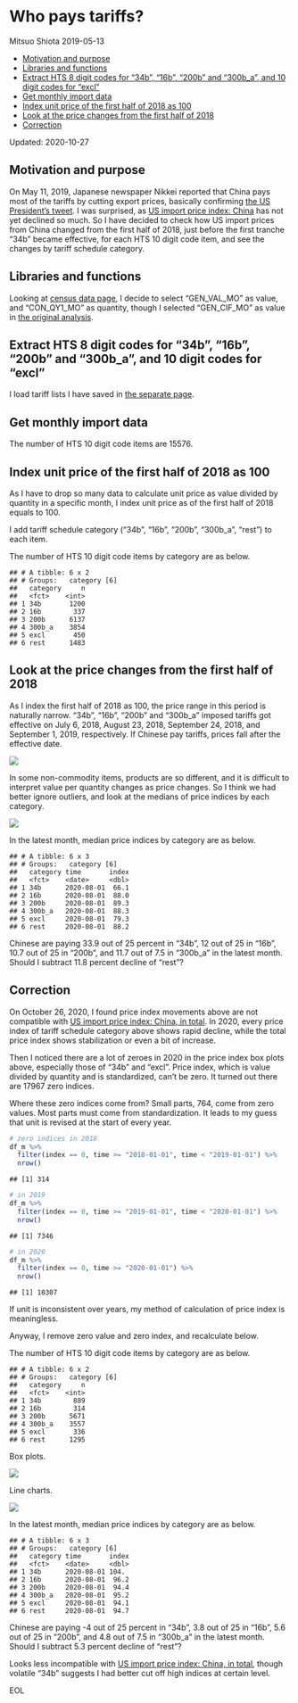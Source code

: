 Who pays tariffs?
================
Mitsuo Shiota
2019-05-13

  - [Motivation and purpose](#motivation-and-purpose)
  - [Libraries and functions](#libraries-and-functions)
  - [Extract HTS 8 digit codes for “34b”, “16b”, “200b” and “300b\_a”,
    and 10 digit codes for
    “excl”](#extract-hts-8-digit-codes-for-34b-16b-200b-and-300b_a-and-10-digit-codes-for-excl)
  - [Get monthly import data](#get-monthly-import-data)
  - [Index unit price of the first half of 2018 as
    100](#index-unit-price-of-the-first-half-of-2018-as-100)
  - [Look at the price changes from the first half of
    2018](#look-at-the-price-changes-from-the-first-half-of-2018)
  - [Correction](#correction)

Updated: 2020-10-27

## Motivation and purpose

On May 11, 2019, Japanese newspaper Nikkei reported that China pays most
of the tariffs by cutting export prices, basically confirming [the US
President’s
tweet](https://twitter.com/realDonaldTrump/status/1126815126584266753).
I was surprised, as [US import price index:
China](https://fred.stlouisfed.org/series/CHNTOT) has not yet declined
so much. So I have decided to check how US import prices from China
changed from the first half of 2018, just before the first tranche “34b”
became effective, for each HTS 10 digit code item, and see the changes
by tariff schedule category.

## Libraries and functions

Looking at [census data
page](https://api.census.gov/data/timeseries/intltrade/imports/hs/variables.html),
I decide to select “GEN\_VAL\_MO” as value, and “CON\_QY1\_MO” as
quantity, though I selected “GEN\_CIF\_MO” as value in [the original
analysis](README.md).

## Extract HTS 8 digit codes for “34b”, “16b”, “200b” and “300b\_a”, and 10 digit codes for “excl”

I load tariff lists I have saved in [the separate
page](Extract-hts-from-USTR.md).

## Get monthly import data

The number of HTS 10 digit code items are 15576.

## Index unit price of the first half of 2018 as 100

As I have to drop so many data to calculate unit price as value divided
by quantity in a specific month, I index unit price as of the first half
of 2018 equals to 100.

I add tariff schedule category (“34b”, “16b”, “200b”, “300b\_a”, “rest”)
to each item.

The number of HTS 10 digit code items by category are as below.

    ## # A tibble: 6 x 2
    ## # Groups:   category [6]
    ##   category     n
    ##   <fct>    <int>
    ## 1 34b       1200
    ## 2 16b        337
    ## 3 200b      6137
    ## 4 300b_a    3854
    ## 5 excl       450
    ## 6 rest      1483

## Look at the price changes from the first half of 2018

As I index the first half of 2018 as 100, the price range in this period
is naturally narrow. “34b”, “16b”, “200b” and “300b\_a” imposed tariffs
got effective on July 6, 2018, August 23, 2018, September 24, 2018, and
September 1, 2019, respectively. If Chinese pay tariffs, prices fall
after the effective date.

![](Who-pays_files/figure-gfm/boxplot-1.png)<!-- -->

In some non-commodity items, products are so different, and it is
difficult to interpret value per quantity changes as price changes. So I
think we had better ignore outliers, and look at the medians of price
indices by each category.

![](Who-pays_files/figure-gfm/line_chart-1.png)<!-- -->

In the latest month, median price indices by category are as below.

    ## # A tibble: 6 x 3
    ## # Groups:   category [6]
    ##   category time       index
    ##   <fct>    <date>     <dbl>
    ## 1 34b      2020-08-01  66.1
    ## 2 16b      2020-08-01  88.0
    ## 3 200b     2020-08-01  89.3
    ## 4 300b_a   2020-08-01  88.3
    ## 5 excl     2020-08-01  79.3
    ## 6 rest     2020-08-01  88.2

Chinese are paying 33.9 out of 25 percent in “34b”, 12 out of 25 in
“16b”, 10.7 out of 25 in “200b”, and 11.7 out of 7.5 in “300b\_a” in
the latest month. Should I subtract 11.8 percent decline of “rest”?

## Correction

On October 26, 2020, I found price index movements above are not
compatible with [US import price index: China, in
total](https://fred.stlouisfed.org/series/CHNTOT). In 2020, every price
index of tariff schedule category above shows rapid decline, while the
total price index shows stabilization or even a bit of increase.

Then I noticed there are a lot of zeroes in 2020 in the price index box
plots above, especially those of “34b” and “excl”. Price index, which is
value divided by quantity and is standardized, can’t be zero. It turned
out there are 17967 zero indices.

Where these zero indices come from? Small parts, 764, come from zero
values. Most parts must come from standardization. It leads to my guess
that unit is revised at the start of every year.

``` r
# zero indices in 2018
df_m %>% 
  filter(index == 0, time >= "2018-01-01", time < "2019-01-01") %>% 
  nrow()
```

    ## [1] 314

``` r
# in 2019
df_m %>% 
  filter(index == 0, time >= "2019-01-01", time < "2020-01-01") %>% 
  nrow()
```

    ## [1] 7346

``` r
# in 2020
df_m %>% 
  filter(index == 0, time >= "2020-01-01") %>% 
  nrow()
```

    ## [1] 10307

If unit is inconsistent over years, my method of calculation of price
index is meaningless.

Anyway, I remove zero value and zero index, and recalculate below.

The number of HTS 10 digit code items by category are as below.

    ## # A tibble: 6 x 2
    ## # Groups:   category [6]
    ##   category     n
    ##   <fct>    <int>
    ## 1 34b        889
    ## 2 16b        314
    ## 3 200b      5671
    ## 4 300b_a    3557
    ## 5 excl       336
    ## 6 rest      1295

Box plots.

![](Who-pays_files/figure-gfm/boxplot2-1.png)<!-- -->

Line charts.

![](Who-pays_files/figure-gfm/line_chart2-1.png)<!-- -->

In the latest month, median price indices by category are as below.

    ## # A tibble: 6 x 3
    ## # Groups:   category [6]
    ##   category time       index
    ##   <fct>    <date>     <dbl>
    ## 1 34b      2020-08-01 104. 
    ## 2 16b      2020-08-01  96.2
    ## 3 200b     2020-08-01  94.4
    ## 4 300b_a   2020-08-01  95.2
    ## 5 excl     2020-08-01  94.1
    ## 6 rest     2020-08-01  94.7

Chinese are paying -4 out of 25 percent in “34b”, 3.8 out of 25 in
“16b”, 5.6 out of 25 in “200b”, and 4.8 out of 7.5 in “300b\_a” in
the latest month. Should I subtract 5.3 percent decline of “rest”?

Looks less incompatible with [US import price index: China, in
total](https://fred.stlouisfed.org/series/CHNTOT), though volatile “34b”
suggests I had better cut off high indices at certain level.

EOL
